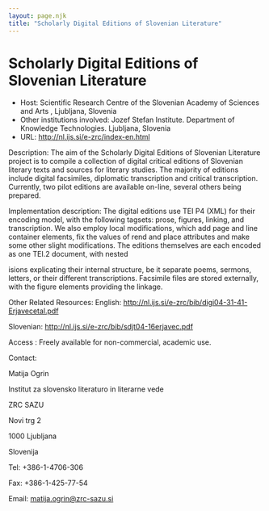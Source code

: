 ```yaml
---
layout: page.njk
title: "Scholarly Digital Editions of Slovenian Literature"
---
```

# Scholarly Digital Editions of Slovenian Literature




* Host: Scientific Research Centre of the Slovenian Academy of Sciences and Arts , Ljubljana,
 Slovenia
* Other institutions involved: Jozef Stefan Institute. Department of Knowledge Technologies. Ljubljana, Slovenia
* URL: <http://nl.ijs.si/e-zrc/index-en.html>



Description:
 The aim of the Scholarly Digital Editions of Slovenian
 Literature project is to compile a collection of digital critical editions of Slovenian
 literary texts and sources for literary studies. The majority of editions include
 digital facsimiles, diplomatic transcription and critical transcription. Currently,
 two pilot editions are available on-line, several others being prepared. 



Implementation description:
 The digital editions use TEI P4 (XML) for their encoding model, with the following
 tagsets: prose, figures, linking, and transcription. We also employ local modifications,
 which add 
 page and 
 line container elements, fix the values of rend and place attributes and make some other
 slight modifications. The editions themselves are each encoded as one 
 TEI.2 document, with nested <div>isions explicating their internal structure, be it separate
 poems, sermons, letters, or their different transcriptions. Facsimile files are stored
 externally, with the 
 figure elements providing the linkage. 



Other Related Resources:
 English: http://nl.ijs.si/e-zrc/bib/digi04-31-41-Erjavecetal.pdf 
 
 Slovenian: http://nl.ijs.si/e-zrc/bib/sdjt04-16erjavec.pdf 
 
 



Access :
 Freely available for non-commercial, academic use. 



Contact: 



Matija Ogrin 


Institut za slovensko literaturo in literarne vede
 
 ZRC SAZU 
 
 Novi trg 2 
 
 1000 Ljubljana 
 
 Slovenija 
 
 


Tel: +386-1-4706-306


Fax: +386-1-425-77-54


Email: [matija.ogrin@zrc-sazu.si](mailto:matija.ogrin@zrc-sazu.si ) 





